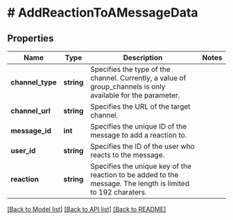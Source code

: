 # # AddReactionToAMessageData

## Properties

Name | Type | Description | Notes
------------ | ------------- | ------------- | -------------
**channel_type** | **string** | Specifies the type of the channel. Currently, a value of group_channels is only available for the parameter. |
**channel_url** | **string** | Specifies the URL of the target channel. |
**message_id** | **int** | Specifies the unique ID of the message to add a reaction to. |
**user_id** | **string** | Specifies the ID of the user who reacts to the message. |
**reaction** | **string** | Specifies the unique key of the reaction to be added to the message. The length is limited to 192 charaters. |

[[Back to Model list]](../../README.md#models) [[Back to API list]](../../README.md#endpoints) [[Back to README]](../../README.md)
